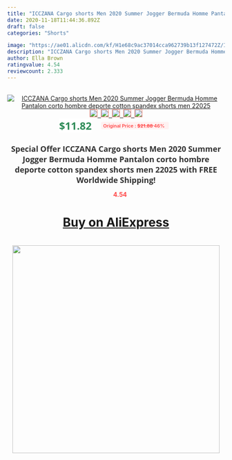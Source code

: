 ```yaml
---
title: "ICCZANA Cargo shorts Men 2020 Summer Jogger Bermuda Homme Pantalon corto hombre deporte cotton spandex shorts men 22025"
date: 2020-11-18T11:44:36.892Z
draft: false
categories: "Shorts"

image: "https://ae01.alicdn.com/kf/H1e68c9ac37014cca962739b13f127472Z/ICCZANA-Cargo-shorts-Men-2020-Summer-Jogger-Bermuda-Homme-Pantalon-corto-hombre-deporte-cotton-spandex-shorts.jpg"
description: "ICCZANA Cargo shorts Men 2020 Summer Jogger Bermuda Homme Pantalon corto hombre deporte cotton spandex shorts men 22025"
author: Ella Brown
ratingvalue: 4.54
reviewcount: 2.333
---
```

<br>
<div style="text-align: center;">
<a href="https://s.click.aliexpress.com/e/_AaXwLL" target="_blank" rel="nofollow noopener noreferrer"><img alt="ICCZANA Cargo shorts Men 2020 Summer Jogger Bermuda Homme Pantalon corto hombre deporte cotton spandex shorts men 22025" class="magnifier-image" src="https://ae01.alicdn.com/kf/H1e68c9ac37014cca962739b13f127472Z/ICCZANA-Cargo-shorts-Men-2020-Summer-Jogger-Bermuda-Homme-Pantalon-corto-hombre-deporte-cotton-spandex-shorts.jpg_640x640.jpg">
<br>
<img style="border:1px solid salmon" src="https://ae01.alicdn.com/kf/H1e68c9ac37014cca962739b13f127472Z/ICCZANA-Cargo-shorts-Men-2020-Summer-Jogger-Bermuda-Homme-Pantalon-corto-hombre-deporte-cotton-spandex-shorts.jpg_120x120.jpg">&nbsp;&nbsp;<img style="border:1px solid salmon" src="https://ae01.alicdn.com/kf/H29d401da1e2844918cb11d13aee5c67cS/ICCZANA-Cargo-shorts-Men-2020-Summer-Jogger-Bermuda-Homme-Pantalon-corto-hombre-deporte-cotton-spandex-shorts.jpg_120x120.jpg">&nbsp;&nbsp;<img style="border:1px solid salmon" src="https://ae01.alicdn.com/kf/H73692baa3fcf41349ac4b6b3820b8a59G/ICCZANA-Cargo-shorts-Men-2020-Summer-Jogger-Bermuda-Homme-Pantalon-corto-hombre-deporte-cotton-spandex-shorts.jpg_120x120.jpg">&nbsp;&nbsp;<img style="border:1px solid salmon" src="https://ae01.alicdn.com/kf/H76dec8855a6a4c61bf6b79622030107ds/ICCZANA-Cargo-shorts-Men-2020-Summer-Jogger-Bermuda-Homme-Pantalon-corto-hombre-deporte-cotton-spandex-shorts.jpg_120x120.jpg">&nbsp;&nbsp;<img style="border:1px solid salmon" src="https://ae01.alicdn.com/kf/Hfad6383a19654272869df1eaf4449ae3s/ICCZANA-Cargo-shorts-Men-2020-Summer-Jogger-Bermuda-Homme-Pantalon-corto-hombre-deporte-cotton-spandex-shorts.jpg_120x120.jpg"></a></div><br0>
<div style="text-align: center;"><span style="background-color: white; border: 0px; box-sizing: border-box; color: seagreen; display: inline-block; font-family: &quot;open sans&quot; , &quot;arial&quot; , &quot;helvetica&quot; , sans-serif , &quot;heiti&quot;; font-size: 24px; font-stretch: inherit; font-weight: 700; line-height: inherit; margin: 0px 10px 0px 0px; padding: 0px; vertical-align: middle;">$11.82 </span>
<span style="background: rgb(255 , 241 , 241); border-radius: 3px; border: 0px; box-sizing: border-box; color: #ff4747; display: inline-block; font-family: inherit; font-size: 12px; font-stretch: inherit; font-style: inherit; font-variant: inherit; font-weight: 600; line-height: inherit; margin: 0px; padding: 2px 5px; transform: scale(0.9); vertical-align: middle;">Original Price : <b style="text-decoration: line-through;">$21.88 </b> 46%&nbsp;&nbsp;</span></div>
<h1 style="color: #333333; display: inline-block; font-family: &quot;open sans&quot; , &quot;arial&quot; , &quot;helvetica&quot; , sans-serif , &quot;heiti&quot;; font-size: 18px; font-stretch: inherit; font-weight: 700; text-align: center;">Special Offer ICCZANA Cargo shorts Men 2020 Summer Jogger Bermuda Homme Pantalon corto hombre deporte cotton spandex shorts men 22025 with FREE Worldwide Shipping!</h1>
<div style="color: #ff4747; text-align: center;">
<img src="https://4.bp.blogspot.com/-M0ZcTcb-5uY/XleCXlxnR4I/AAAAAAAAAEc/OrjgMkXV1oMQFaCRZj5HQwOCBcu3w1FegCPcBGAYYCw/s1600/star.png" style="height: 15px;">&nbsp;<b>4.54</b></div>
<div class="button_cont" align="center"><a class="buynow_a" href="https://s.click.aliexpress.com/e/_AaXwLL" target="_blank" rel="nofollow noopener noreferrer"><H1>Buy on AliExpress</H1></a></div><br>
<div class="separator" style="clear: both; text-align: center;">
<img src="https://lh3.googleusercontent.com/-pTy5HemUv9M/XlePHvY0dAI/AAAAAAAAAE4/0nX5iRUoIWY8eMW9Dpxeirr157OZliDIgCLcBGAsYHQ/s1600/badge.gif" width="480">
</div>
